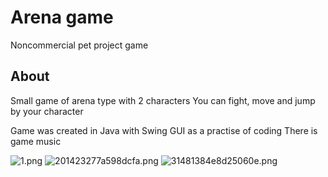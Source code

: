 # Arena game
Noncommercial pet project game

## About
Small game of arena type with 2 characters
You can fight, move and jump by your character

Game was created in Java with Swing GUI as a practise of coding
There is game music

<img src="https://ltdfoto.ru/images/2023/03/03/1.png" alt="1.png" border="0" />
<img src="https://ltdfoto.ru/images/2023/03/03/201423277a598dcfa.png" alt="201423277a598dcfa.png" border="0" />
<img src="https://ltdfoto.ru/images/2023/03/03/31481384e8d25060e.png" alt="31481384e8d25060e.png" border="0" />


 
